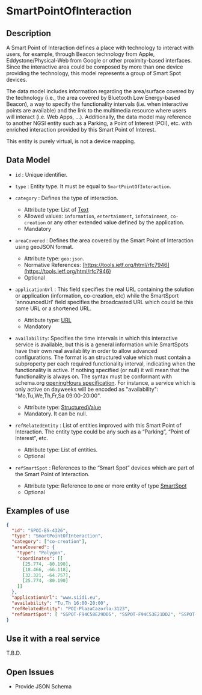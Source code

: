 # SmartPointOfInteraction

## Description

A Smart Point of Interaction defines a place with technology to interact with users, for example, through Beacon technology from Apple, Eddystone/Physical-Web from Google or other proximity-based interfaces. Since the interactive area could be composed by more than one device providing the technology, this model represents a group of Smart Spot devices.

The data model includes information regarding the area/surface covered by the technology (i.e., the area covered by Bluetooth Low Energy-based Beacon), a way to specify the functionality intervals (i.e. when interactive points are available) and the link to the multimedia resource where users will interact (i.e. Web Apps, ...). Additionally, the data model may reference to another NGSI entity such as a Parking, a Point of Interest (POI), etc. with enriched interaction provided by this Smart Point of Interest.


This entity is purely virtual, is not a device mapping.

## Data Model

+ `id` : Unique identifier. 

+ `type` : Entity type. It must be equal to `SmartPointOfInteraction`.

+ `category` : Defines the type of interaction.
    + Attribute type: List of [Text](http://schema.org/Text)
    + Allowed values: `information`, `entertainment`, `infotainment`, `co-creation` or any other extended value defined by the application.
    + Mandatory
    
+ `areaCovered` : Defines the area covered by the Smart Point of Interaction using geoJSON format.
    + Attribute type: `geo:json`.
    + Normative References: [https://tools.ietf.org/html/rfc7946](https://tools.ietf.org/html/rfc7946)
    + Optional    
    
+ `applicationUrl` : This field specifies the real URL containing the solution or application (information, co-creation, etc) while the SmartSport 'announcedUrl' field specifies the broadcasted URL which could be this same URL or a shortened URL.
    + Attribute type: [URL](https://schema.org/URL)
    + Mandatory    

+ `availability`: Specifies the time intervals in which this interactive service is available, but this is a general information while SmartSpots have their own real availability in order to allow advanced configurations. The format is an structured value which must contain a subproperty per each required functionality interval, indicating when the functionality is active. If nothing specified (or null) it will mean that the functionality is always on. The syntax must be conformant with schema.org [openingHours specification](https://schema.org/openingHours). For instance, a service which is only active on dayweeks will be encoded as "availability": "Mo,Tu,We,Th,Fr,Sa 09:00-20:00". 
    + Attribute type: [StructuredValue](https://schema.org/StructuredValue)
    + Mandatory. It can be null.

+ `refRelatedEntity` : List of entities improved with this Smart Point of Interaction. The entity type could be any such as a “Parking”, “Point of Interest”, etc.
    + Attribute type: List of entities.
    + Optional    

+ `refSmartSpot` : References to the “Smart Spot” devices which are part of the Smart Point of Interaction.
    + Attribute type: Reference to one or more entity of type [SmartSpot](https://github.com/Fiware/dataModels/blob/master/SmartPointOfInteraction/SmartSpot/doc/spec.md)
    + Optional    

## Examples of use

```json
{
  "id": "SPOI-ES-4326",
  "type": "SmartPointOfInteraction",
  "category": ["co-creation"],
  "areaCovered": {                           
    "type": "Polygon",
    "coordinates": [[
      [25.774, -80.190],
      [18.466, -66.118], 
      [32.321, -64.757], 
      [25.774, -80.190] 
    ]]
  },
  "applicationUrl": "www.siidi.eu",
  "availability": "Tu,Th 16:00-20:00",
  "refRelatedEntity": "POI-PlazaCazorla-3123",
  "refSmartSpot": [ "SSPOT-F94C58E29DD5", "SSPOT-F94C53E21DD2", "SSPOT-F94C51A295D9"]
}
```

## Use it with a real service

T.B.D.

## Open Issues

* Provide JSON Schema
